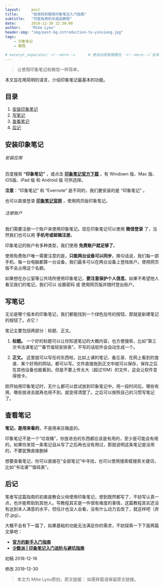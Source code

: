 ```yaml
---
layout:     post
title:      "给爸妈的极简印象笔记入门指南"
subtitle:   "可能有用的半成品教程"
date:       2019-12-30 22:30:00
author:     "Mike Lyou"
header-img: "img/post-bg-introduction-to-yinxiang.jpg"
tags:
    - 印象笔记
    - 教程

# excerpt_separator: <!--more-->      # 使自动获取摘要在 `<!--more-->`处停止
---
```



> 让使用印象笔记和微信一样简单。


本文旨在用简明的语言，介绍印象笔记最基本的功能。

## 目录

1. [安装印象笔记](#安装印象笔记)
2. [写笔记](#写笔记)
3. [查看笔记](#查看笔记)
4. [后记](#后记)


## 安装印象笔记

###### 安装应用

百度搜索  **“印象笔记”** ，或点击 **[印象笔记官方下载](https://www.yinxiang.com/download/)** 。有 Windown 版、Mac 版、iOS版、iPad 版 和 Android 版 可供选择。

**注意**：“印象笔记” 和 “Evernote” 是不同的，我们要安装的是 “印象笔记” 。

也可以直接登录 **[印象笔记官网](https://www.yinxiang.com/)** ，使用网页版印象笔记。

###### 注册账户

我们需要注册一个账户来使用印象笔记。现在印象笔记可以使用 **微信登录** 了，当然我们也可以用 **手机号或邮箱注册**。

印象笔记的账户有多种类型，我们使用 **免费账户就足够了**。

使用免费账户唯一需要注意的是，**只能两台设备可以同步**。换句话说，我们每一部手机、每一台电脑都算一台设备，我们最多可以在两台设备上登陆账户。使用网页版不会占用这个名额。

如果想在办公室等公共场所使用印象笔记，**要注意保护个人信息**。如果不希望他人看见我们的笔记，我们可以 设置密码 或 使用网页版并随时登出账户。

## 写笔记

无论是哪个版本的印象笔记，我们都能找到一个绿色加号的按钮，那就是新建笔记的按钮了。点它！

笔记主要包括两部分：标题、正文。

1. **标题。** 一个好的标题可以让你知道笔记的大概内容，也方便搜索，比如“第三次书法课笔记”“春节值班安排表”。不写的话软件会自动生成一个。

2. **正文。** 这里就可以写任何东西啦，比如上课的笔记、备忘录、在网上看到的食谱、某个好用的网站，都可以写。文件直接拖到正文中就可以保存，保存之后在其他设备也能看到。但是不要上传太大（超过10M）的文件，这会让软件变得很卡。

刚开始用印象笔记时，无什么都可以尝试放到印象笔记中。用一段时间后，哪些有用、哪些放进去就再也用不到，就变得清楚了。之后可以按照自己的习惯写笔记了。

## 查看笔记

**笔记，是用来看的**，不是用来压箱底的。

印象笔记不是一个“垃圾桶”，你放进去的东西都应该是有用的，至少是可能会有用的。如果你发现一条笔记自从写了之后再也没有用过，那就说明这条笔记是没用的，不要犹豫直接删掉

想要查看笔记，你可以直接在“全部笔记”中寻找，也可以使用搜索框搜索关键词，比如“书法课”“值班表”。

## 后记

笔者写这篇指南的初衷是教会父母使用印象笔记，想到既然都写了，不妨写认真一点，也许能帮助到其他人。写教程其实是一件很有难度的事情，这篇教程其实还没有达到本人满意的水平，但估计也没人会看，没有什么动力去改了，就这样吧（弃疗.jpg）。

大概不会有下一篇了，如果基础的功能无法满足你的需求，不妨探索一下下面两篇文章吧：

- **[官方的新手入门指南](https://list.yinxiang.com/xiaobaixiulian/)**
- **[少数派 \| 印象笔记入门进阶与避坑指南](https://sspai.com/post/47150)**

初稿 2018-12-16

修改 2019-12-30

> 本文为 Mike Lyou原创，原文链接： 如需转载请保留原文链接。

